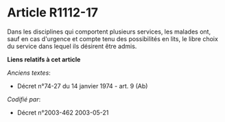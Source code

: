 # Article R1112-17

Dans les disciplines qui comportent plusieurs services, les malades ont, sauf en cas d'urgence et compte tenu des
possibilités en lits, le libre choix du service dans lequel ils désirent être admis.

**Liens relatifs à cet article**

_Anciens textes_:

  - Décret n°74-27 du 14 janvier 1974 - art. 9 (Ab)

_Codifié par_:

  - Décret n°2003-462 2003-05-21
